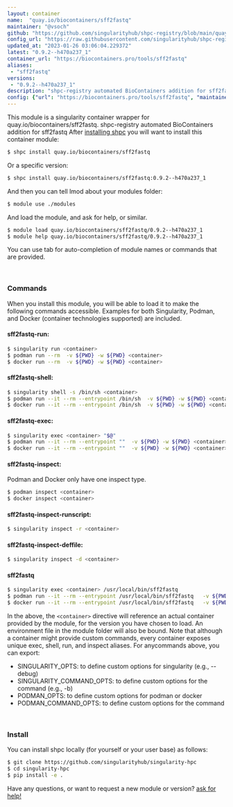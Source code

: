 ```yaml
---
layout: container
name:  "quay.io/biocontainers/sff2fastq"
maintainer: "@vsoch"
github: "https://github.com/singularityhub/shpc-registry/blob/main/quay.io/biocontainers/sff2fastq/container.yaml"
config_url: "https://raw.githubusercontent.com/singularityhub/shpc-registry/main/quay.io/biocontainers/sff2fastq/container.yaml"
updated_at: "2023-01-26 03:06:04.229372"
latest: "0.9.2--h470a237_1"
container_url: "https://biocontainers.pro/tools/sff2fastq"
aliases:
 - "sff2fastq"
versions:
 - "0.9.2--h470a237_1"
description: "shpc-registry automated BioContainers addition for sff2fastq"
config: {"url": "https://biocontainers.pro/tools/sff2fastq", "maintainer": "@vsoch", "description": "shpc-registry automated BioContainers addition for sff2fastq", "latest": {"0.9.2--h470a237_1": "sha256:d5b5ba733b9e615faf720b5562c5c9fe450c69ce5869e722c4cd7e0e693b8960"}, "tags": {"0.9.2--h470a237_1": "sha256:d5b5ba733b9e615faf720b5562c5c9fe450c69ce5869e722c4cd7e0e693b8960"}, "docker": "quay.io/biocontainers/sff2fastq", "aliases": {"sff2fastq": "/usr/local/bin/sff2fastq"}}
---
```


This module is a singularity container wrapper for quay.io/biocontainers/sff2fastq.
shpc-registry automated BioContainers addition for sff2fastq
After [installing shpc](#install) you will want to install this container module:


```bash
$ shpc install quay.io/biocontainers/sff2fastq
```

Or a specific version:

```bash
$ shpc install quay.io/biocontainers/sff2fastq:0.9.2--h470a237_1
```

And then you can tell lmod about your modules folder:

```bash
$ module use ./modules
```

And load the module, and ask for help, or similar.

```bash
$ module load quay.io/biocontainers/sff2fastq/0.9.2--h470a237_1
$ module help quay.io/biocontainers/sff2fastq/0.9.2--h470a237_1
```

You can use tab for auto-completion of module names or commands that are provided.

<br>

### Commands

When you install this module, you will be able to load it to make the following commands accessible.
Examples for both Singularity, Podman, and Docker (container technologies supported) are included.

#### sff2fastq-run:

```bash
$ singularity run <container>
$ podman run --rm  -v ${PWD} -w ${PWD} <container>
$ docker run --rm  -v ${PWD} -w ${PWD} <container>
```

#### sff2fastq-shell:

```bash
$ singularity shell -s /bin/sh <container>
$ podman run --it --rm --entrypoint /bin/sh  -v ${PWD} -w ${PWD} <container>
$ docker run --it --rm --entrypoint /bin/sh  -v ${PWD} -w ${PWD} <container>
```

#### sff2fastq-exec:

```bash
$ singularity exec <container> "$@"
$ podman run --it --rm --entrypoint ""  -v ${PWD} -w ${PWD} <container> "$@"
$ docker run --it --rm --entrypoint ""  -v ${PWD} -w ${PWD} <container> "$@"
```

#### sff2fastq-inspect:

Podman and Docker only have one inspect type.

```bash
$ podman inspect <container>
$ docker inspect <container>
```

#### sff2fastq-inspect-runscript:

```bash
$ singularity inspect -r <container>
```

#### sff2fastq-inspect-deffile:

```bash
$ singularity inspect -d <container>
```


#### sff2fastq

```bash
$ singularity exec <container> /usr/local/bin/sff2fastq
$ podman run --it --rm --entrypoint /usr/local/bin/sff2fastq   -v ${PWD} -w ${PWD} <container> -c " $@"
$ docker run --it --rm --entrypoint /usr/local/bin/sff2fastq   -v ${PWD} -w ${PWD} <container> -c " $@"
```



In the above, the `<container>` directive will reference an actual container provided
by the module, for the version you have chosen to load. An environment file in the
module folder will also be bound. Note that although a container
might provide custom commands, every container exposes unique exec, shell, run, and
inspect aliases. For anycommands above, you can export:

 - SINGULARITY_OPTS: to define custom options for singularity (e.g., --debug)
 - SINGULARITY_COMMAND_OPTS: to define custom options for the command (e.g., -b)
 - PODMAN_OPTS: to define custom options for podman or docker
 - PODMAN_COMMAND_OPTS: to define custom options for the command

<br>

### Install

You can install shpc locally (for yourself or your user base) as follows:

```bash
$ git clone https://github.com/singularityhub/singularity-hpc
$ cd singularity-hpc
$ pip install -e .
```

Have any questions, or want to request a new module or version? [ask for help!](https://github.com/singularityhub/singularity-hpc/issues)
